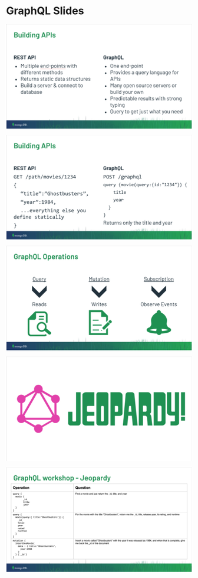 # GraphQL Slides

![](img/slide01.png)

![](img/slide02.png)

![](img/slide03.png)

![](img/slide04.png)

![](img/slide08.png)
